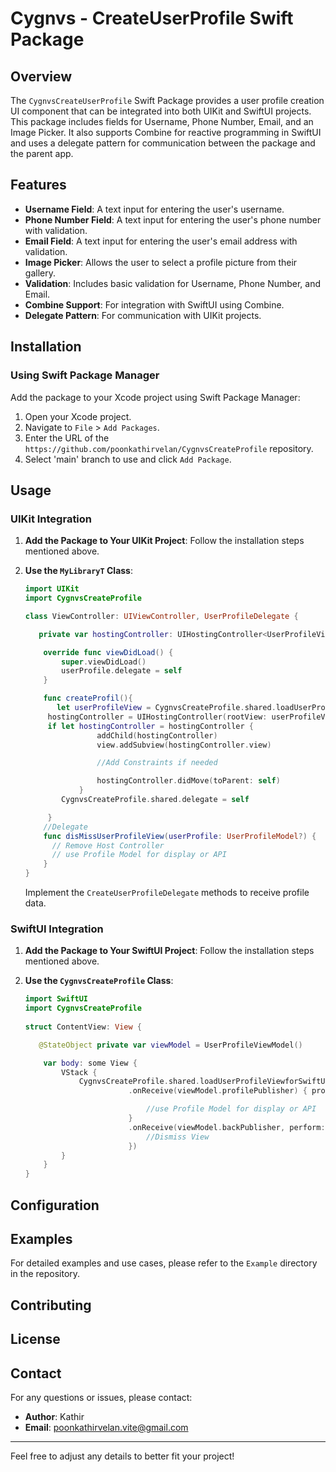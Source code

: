 
#  Cygnvs - CreateUserProfile Swift Package

## Overview

The `CygnvsCreateUserProfile` Swift Package provides a user profile creation UI component that can be integrated into both UIKit and SwiftUI projects. This package includes fields for Username, Phone Number, Email, and an Image Picker. It also supports Combine for reactive programming in SwiftUI and uses a delegate pattern for communication between the package and the parent app.

## Features

- **Username Field**: A text input for entering the user's username.
- **Phone Number Field**: A text input for entering the user's phone number with validation.
- **Email Field**: A text input for entering the user's email address with validation.
- **Image Picker**: Allows the user to select a profile picture from their gallery.
- **Validation**: Includes basic validation for Username, Phone Number, and Email.
- **Combine Support**: For integration with SwiftUI using Combine.
- **Delegate Pattern**: For communication with UIKit projects.

## Installation

### Using Swift Package Manager

Add the package to your Xcode project using Swift Package Manager:

1. Open your Xcode project.
2. Navigate to `File` > `Add Packages`.
3. Enter the URL of the `https://github.com/poonkathirvelan/CygnvsCreateProfile` repository.
4. Select 'main' branch to use and click `Add Package`.


## Usage

### UIKit Integration

1. **Add the Package to Your UIKit Project**: Follow the installation steps mentioned above.

2. **Use the `MyLibraryT` Class**:

   ```swift
   import UIKit
   import CygnvsCreateProfile

   class ViewController: UIViewController, UserProfileDelegate {

      private var hostingController: UIHostingController<UserProfileView>?

       override func viewDidLoad() {
           super.viewDidLoad()
           userProfile.delegate = self
       }

       func createProfil(){
          let userProfileView = CygnvsCreateProfile.shared.loadUserProfileView()
        hostingController = UIHostingController(rootView: userProfileView as! UserProfileView)
        if let hostingController = hostingController {
                   addChild(hostingController)
                   view.addSubview(hostingController.view)

                   //Add Constraints if needed

                   hostingController.didMove(toParent: self)
               }
           CygnvsCreateProfile.shared.delegate = self

        }
       //Delegate
       func disMissUserProfileView(userProfile: UserProfileModel?) {
         // Remove Host Controller
         // use Profile Model for display or API
       }
   }
   ```

   Implement the `CreateUserProfileDelegate` methods to receive profile data.



### SwiftUI Integration

1. **Add the Package to Your SwiftUI Project**: Follow the installation steps mentioned above.

2. **Use the `CygnvsCreateProfile` Class**:

   ```swift
   import SwiftUI
   import CygnvsCreateProfile
 
   struct ContentView: View {

      @StateObject private var viewModel = UserProfileViewModel()

       var body: some View {
           VStack {
               CygnvsCreateProfile.shared.loadUserProfileViewforSwiftUI(model: viewModel )
                          .onReceive(viewModel.profilePublisher) { profile in
   
                              //use Profile Model for display or API
                          }
                          .onReceive(viewModel.backPublisher, perform: { _ in
                              //Dismiss View 
                          })
           }
       }
   }
   ```

   


## Configuration



## Examples

For detailed examples and use cases, please refer to the `Example` directory in the repository.

## Contributing


## License



## Contact

For any questions or issues, please contact:

- **Author**: Kathir
- **Email**: poonkathirvelan.vite@gmail.com

---

Feel free to adjust any details to better fit your project!
